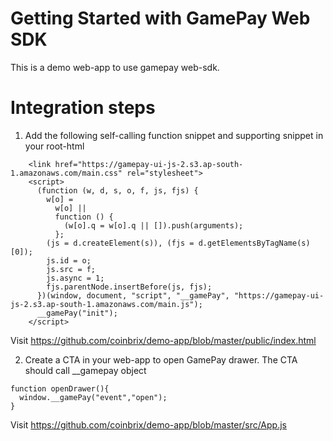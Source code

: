 # Getting Started with GamePay Web SDK
This is a demo web-app to use gamepay web-sdk.

# Integration steps
1. Add the following self-calling function snippet and supporting snippet in your root-html
```
    <link href="https://gamepay-ui-js-2.s3.ap-south-1.amazonaws.com/main.css" rel="stylesheet">
    <script>
      (function (w, d, s, o, f, js, fjs) {
        w[o] =
          w[o] ||
          function () {
            (w[o].q = w[o].q || []).push(arguments);
          };
        (js = d.createElement(s)), (fjs = d.getElementsByTagName(s)[0]);
        js.id = o;
        js.src = f;
        js.async = 1;
        fjs.parentNode.insertBefore(js, fjs);
      })(window, document, "script", "__gamePay", "https://gamepay-ui-js-2.s3.ap-south-1.amazonaws.com/main.js");
      __gamePay("init");
    </script>
```
Visit https://github.com/coinbrix/demo-app/blob/master/public/index.html

2. Create a CTA in your web-app to open GamePay drawer. The CTA should call __gamepay object

```
function openDrawer(){
  window.__gamePay("event","open");
}
```
Visit https://github.com/coinbrix/demo-app/blob/master/src/App.js


